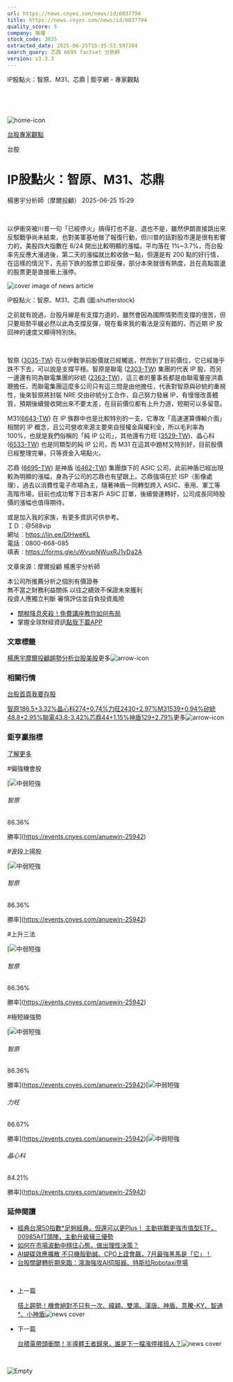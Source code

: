 ```yaml
---
url: https://news.cnyes.com/news/id/6037794
title: https://news.cnyes.com/news/id/6037794
quality_score: 5
company: 聯電
stock_code: 3035
extracted_date: 2025-06-25T15:35:53.597204
search_query: 芯鼎 6695 factset 分析師
version: v3.3.3
---
```


IP股點火：智原、M31、芯鼎 | 鉅亨網 - 專家觀點

‌

‌

![home-icon](/assets/icons/breadCrumb/symbol-icon-home.svg)

[台股](/news/cat/tw_stock)[專家觀點](/news/cat/stock_report)

台股

# IP股點火：智原、M31、芯鼎

楊惠宇分析師（摩爾投顧） 2025-06-25 15:29

‌

以伊衝突被川普一句「已經停火」搞得打也不是、退也不是，雖然伊朗直接跳出來反駁戰爭尚未結束，也對美軍基地做了報復行動，但川普的話對股市還是很有影響力的，美股四大指數在 6/24 開出比較明顯的漲幅，平均落在 1%~3.7%，而台股率先反應大漲過後，第二天的漲幅就比較收斂一點，但還是有 200 點的好行情，在這樣的情況下，先前下跌的股票立即反彈，部分本來就很有熱度，且在高點震盪的股票更是直接衝上漲停。

![cover image of news article](/_next/image?url=https%3A%2F%2Fcimg.cnyes.cool%2Fprod%2Fnews%2F6037794%2Fl%2Fc69430570326c07077dc86547abf55a0.jpg&w=3840&q=75)

IP股點火：智原、M31、芯鼎 (圖:shutterstock)

之前就有說過，台股月線是有支撐力道的，雖然會因為國際情勢而支撐的很苦，但只要局勢平緩必然以此為支撐反彈，現在看來我的看法是沒有錯的，而近期 IP 股回神的速度又顯得特別快。

‌

智原 ([3035-TW](https://www.cnyes.com/twstock/3035)) 在以伊戰爭前股價就已經觸底，然而到了目前價位，它已經幾乎跌不下去，可以說是支撐平穩。智原是聯電 ([2303-TW](https://www.cnyes.com/twstock/2303)) 集團的代表 IP 股，而另一邊還有同為聯電集團的矽統 ([2363-TW](https://www.cnyes.com/twstock/2363))，這三者的董事長都是由聯電董座洪嘉聰擔任，而聯電集團這麼多公司只有這三間是由他擔任，代表對智原與矽統的重視性，後來智原將封裝 NRE 交由矽統分工合作，自己努力發展 IP，有慢慢改善體質，預期後續營收開出來不要太差，在目前價位都有上升力道，短期可以多留意。

M31([6643-TW](https://www.cnyes.com/twstock/6643)) 在 IP 族群中也是比較特別的一支，它專攻「高速運算傳輸介面」相關的 IP 概念，且公司營收來源主要來自授權金與權利金，所以毛利率為 100%，也就是我們俗稱的「純 IP 公司」，其他還有力旺 ([3529-TW](https://www.cnyes.com/twstock/3529))、晶心科 ([6533-TW](https://www.cnyes.com/twstock/6533)) 也是同類型的純 IP 公司，而 M31 在這其中題材又特別好，目前股價已經整理完畢，只等資金入場點火。

芯鼎 ([6695-TW](https://www.cnyes.com/twstock/6695)) 是神盾 ([6462-TW](https://www.cnyes.com/twstock/6462)) 集團旗下的 ASIC 公司，此前神盾已經出現較為明顯的漲幅，身為子公司的芯鼎也有望跟上。芯鼎強項在於 ISP（影像處理），過去以消費性電子市場為主，隨著神盾一同轉型跨入 ASIC、車用、軍工等高階市場，目前也成功奪下日本客戶 ASIC 訂單，後續營運轉好，公司成長同時股價的漲幅也值得期待。

或是加入我的家族，有更多資訊可供參考。  
ＩＤ︰@588vip  
網址︰<https://lin.ee/DIHweKL>  
電話︰0800-668-085  
填表︰<https://forms.gle/uWyupNWuxRJ1vDa2A>

文章來源：摩爾投顧 楊惠宇分析師

本公司所推薦分析之個別有價證券  
無不當之財務利益關係 以往之績效不保證未來獲利  
投資人應獨立判斷 審慎評估並自負投資風險

* [關稅降息夾殺！免費講座教你如何布局](https://www.rsc.com.tw/Cnyes_RSC/SeminarBooking2025InvestmentOutlook.aspx?utm_source=anue&utm_medium=usstocks_end)
* 掌握全球財經資訊[點我下載APP](http://www.cnyes.com/app/?utm_source=mweb&utm_medium=HamMenuBanner&utm_campaign=fixed&utm_content=entr)

### 文章標籤

[楊惠宇](https://news.cnyes.com/tag/楊惠宇 "楊惠宇")[摩爾投顧](https://news.cnyes.com/tag/摩爾投顧 "摩爾投顧")[趨勢分析](https://news.cnyes.com/tag/趨勢分析 "趨勢分析")[台股](https://news.cnyes.com/tag/台股 "台股")[美股](https://news.cnyes.com/tag/美股 "美股")更多![arrow-icon](/assets/icons/arrows/arrow-down.svg)

### 相關行情

[台股首頁](https://www.cnyes.com/twstock)[我要存股](https://supr.link/8OHaU)

[智原186.5+3.32%](https://www.cnyes.com/twstock/3035)[晶心科274+0.74%](https://www.cnyes.com/twstock/6533)[力旺2430+2.97%](https://www.cnyes.com/twstock/3529)[M31539+0.94%](https://www.cnyes.com/twstock/6643)[矽統48.8+2.95%](https://www.cnyes.com/twstock/2363)[聯電43.8-3.42%](https://www.cnyes.com/twstock/2303)[芯鼎44+1.15%](https://www.cnyes.com/twstock/6695)[神盾129+2.79%](https://www.cnyes.com/twstock/6462)更多![arrow-icon](/assets/icons/arrows/arrow-down.svg)

### 鉅亨贏指標

[了解更多](https://events.cnyes.com/anuewin-25942)

#偏強機會股

[![中弱短強](/assets/icons/win-indicator/short-to-long.svg)

###### 智原

86.36%

勝率](https://events.cnyes.com/anuewin-25942)

#波段上揚股

[![中弱短強](/assets/icons/win-indicator/short-to-long.svg)

###### 智原

86.36%

勝率](https://events.cnyes.com/anuewin-25942)

#上升三法

[![中弱短強](/assets/icons/win-indicator/short-to-long.svg)

###### 智原

86.36%

勝率](https://events.cnyes.com/anuewin-25942)

#極短線強勢

[![中弱短強](/assets/icons/win-indicator/short-to-long.svg)

###### 智原

86.36%

勝率](https://events.cnyes.com/anuewin-25942)[![中弱短強](/assets/icons/win-indicator/short-to-long.svg)

###### 力旺

66.67%

勝率](https://events.cnyes.com/anuewin-25942)[![中弱短強](/assets/icons/win-indicator/short-to-long.svg)

###### 晶心科

84.21%

勝率](https://events.cnyes.com/anuewin-25942)

### 延伸閱讀

* [經典台灣50指數\*足夠經典，但還可以更Plus！ 主動挑戰更強市值型ETF， 00985A打頭陣，主動升級擁三優勢](/news/id/6037206)
* [如何在市場波動中穩住心態，做出理性決策？](/news/id/6037045)
* [AI蝴碟效應擴散 不只機殼勤誠、CPO上詮會飆，7月最強黑馬是「它」！](/news/id/6036933)
* [台股關鍵轉折期來臨：鴻海強攻AI伺服器、特斯拉Robotaxi登場](/news/id/6036201)

‌

* 上一篇

  [搭上趨勢！機會絕對不只有一次、緯穎、雙鴻、漢唐、神盾、意騰-KY、智通\*、小神盾](/news/id/6038081)![news cover](https://cimg.cnyes.cool/prod/news/6038081/m/58ffcfe59b896a181ed4a69613b2b083.jpg)
* 下一篇

  [台積電帶頭衝關！半導體王者歸來，誰是下一檔漲停接班人？](/news/id/6037509)![news cover](https://cimg.cnyes.cool/prod/news/6037509/m/1cab0fc1672af40b1a764a163506a5f6.jpg)

‌

![Empty](/assets/icons/skeleton/empty-image.svg)

‌